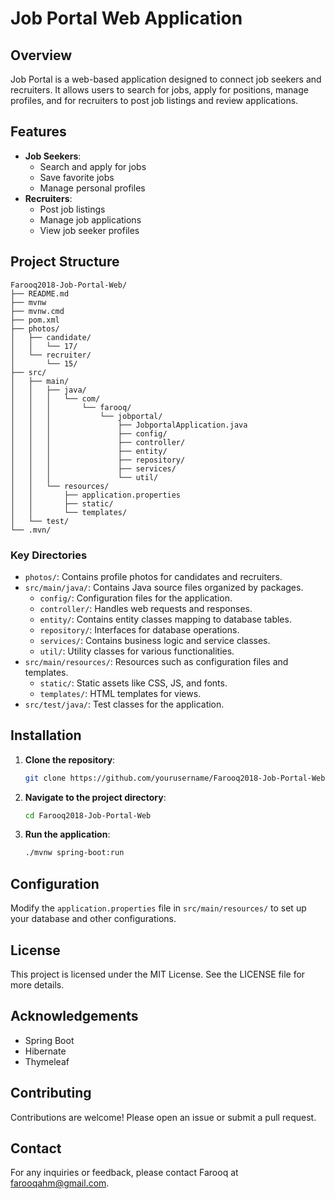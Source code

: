 
# Job Portal Web Application

## Overview
Job Portal is a web-based application designed to connect job seekers and recruiters. It allows users to search for jobs, apply for positions, manage profiles, and for recruiters to post job listings and review applications.

## Features
- **Job Seekers**:
  - Search and apply for jobs
  - Save favorite jobs
  - Manage personal profiles
- **Recruiters**:
  - Post job listings
  - Manage job applications
  - View job seeker profiles

## Project Structure
```plaintext
Farooq2018-Job-Portal-Web/
├── README.md
├── mvnw
├── mvnw.cmd
├── pom.xml
├── photos/
│   ├── candidate/
│   │   └── 17/
│   └── recruiter/
│       └── 15/
├── src/
│   ├── main/
│   │   ├── java/
│   │   │   └── com/
│   │   │       └── farooq/
│   │   │           └── jobportal/
│   │   │               ├── JobportalApplication.java
│   │   │               ├── config/
│   │   │               ├── controller/
│   │   │               ├── entity/
│   │   │               ├── repository/
│   │   │               ├── services/
│   │   │               └── util/
│   │   └── resources/
│   │       ├── application.properties
│   │       ├── static/
│   │       └── templates/
│   └── test/
└── .mvn/
```

### Key Directories
- `photos/`: Contains profile photos for candidates and recruiters.
- `src/main/java/`: Contains Java source files organized by packages.
  - `config/`: Configuration files for the application.
  - `controller/`: Handles web requests and responses.
  - `entity/`: Contains entity classes mapping to database tables.
  - `repository/`: Interfaces for database operations.
  - `services/`: Contains business logic and service classes.
  - `util/`: Utility classes for various functionalities.
- `src/main/resources/`: Resources such as configuration files and templates.
  - `static/`: Static assets like CSS, JS, and fonts.
  - `templates/`: HTML templates for views.
- `src/test/java/`: Test classes for the application.

## Installation

1. **Clone the repository**:
   ```bash
   git clone https://github.com/yourusername/Farooq2018-Job-Portal-Web.git
   ```

2. **Navigate to the project directory**:
   ```bash
   cd Farooq2018-Job-Portal-Web
   ```

3. **Run the application**:
   ```bash
   ./mvnw spring-boot:run
   ```

## Configuration
Modify the `application.properties` file in `src/main/resources/` to set up your database and other configurations.

## License
This project is licensed under the MIT License. See the LICENSE file for more details.

## Acknowledgements
- Spring Boot
- Hibernate
- Thymeleaf

## Contributing
Contributions are welcome! Please open an issue or submit a pull request.

## Contact
For any inquiries or feedback, please contact Farooq at [farooqahm@gmail.com](mailto:farooqahm97@gmail.com).
